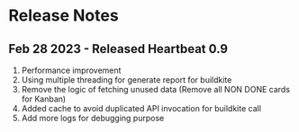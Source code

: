 # Release Notes
## Feb 28 2023 - Released Heartbeat 0.9
1. Performance improvement
  1. Using multiple threading for generate report for buildkite
  2. Remove the logic of fetching unused data (Remove all NON DONE cards for Kanban)
  3. Added cache to avoid duplicated API invocation for buildkite call
2. Add more logs for debugging purpose
